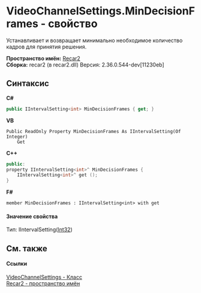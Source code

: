# VideoChannelSettings.MinDecisionFrames - свойство
 

Устанавливает и возвращает минимально необходимое количество кадров для принятия решения.

**Пространство имён:**&nbsp;<a href="0dd0c505-07fc-c3e8-128c-d1a0701f2a29">Recar2</a><br />**Сборка:**&nbsp;recar2 (в recar2.dll) Версия: 2.36.0.544-dev[11230eb]

## Синтаксис

**C#**<br />
``` C#
public IIntervalSetting<int> MinDecisionFrames { get; }
```

**VB**<br />
``` VB
Public ReadOnly Property MinDecisionFrames As IIntervalSetting(Of Integer)
	Get
```

**C++**<br />
``` C++
public:
property IIntervalSetting<int>^ MinDecisionFrames {
	IIntervalSetting<int>^ get ();
}
```

**F#**<br />
``` F#
member MinDecisionFrames : IIntervalSetting<int> with get

```


#### Значение свойства
Тип:&nbsp;IIntervalSetting(<a href="http://msdn2.microsoft.com/ru-ru/library/td2s409d" target="_blank">Int32</a>)

## См. также


#### Ссылки
<a href="e9c16317-8a46-c70d-6253-3004e99076b2">VideoChannelSettings - Класс</a><br /><a href="0dd0c505-07fc-c3e8-128c-d1a0701f2a29">Recar2 - пространство имён</a><br />